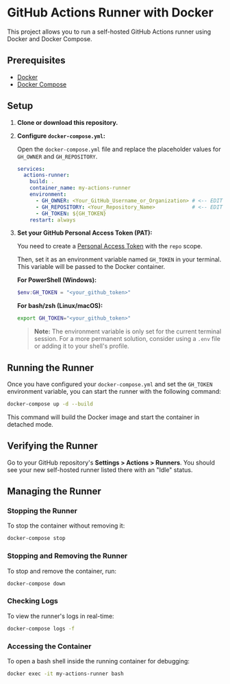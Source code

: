 # GitHub Actions Runner with Docker

This project allows you to run a self-hosted GitHub Actions runner using Docker and Docker Compose.

## Prerequisites

- [Docker](https://www.docker.com/get-started)
- [Docker Compose](https://docs.docker.com/compose/install/)

## Setup

1.  **Clone or download this repository.**

2.  **Configure `docker-compose.yml`:**

    Open the `docker-compose.yml` file and replace the placeholder values for `GH_OWNER` and `GH_REPOSITORY`.

    ```yaml
    services:
      actions-runner:
        build: .
        container_name: my-actions-runner
        environment:
          - GH_OWNER: <Your_GitHub_Username_or_Organization> # <-- EDIT THIS
          - GH_REPOSITORY: <Your_Repository_Name>            # <-- EDIT THIS
          - GH_TOKEN: ${GH_TOKEN}
        restart: always
    ```

3.  **Set your GitHub Personal Access Token (PAT):**

    You need to create a [Personal Access Token](https://github.com/settings/tokens) with the `repo` scope.

    Then, set it as an environment variable named `GH_TOKEN` in your terminal. This variable will be passed to the Docker container.

    **For PowerShell (Windows):**
    ```powershell
    $env:GH_TOKEN = "<your_github_token>"
    ```

    **For bash/zsh (Linux/macOS):**
    ```bash
    export GH_TOKEN="<your_github_token>"
    ```
    > **Note:** The environment variable is only set for the current terminal session. For a more permanent solution, consider using a `.env` file or adding it to your shell's profile.

## Running the Runner

Once you have configured your `docker-compose.yml` and set the `GH_TOKEN` environment variable, you can start the runner with the following command:

```bash
docker-compose up -d --build
```

This command will build the Docker image and start the container in detached mode.

## Verifying the Runner

Go to your GitHub repository's **Settings > Actions > Runners**. You should see your new self-hosted runner listed there with an "Idle" status.

## Managing the Runner

### Stopping the Runner
To stop the container without removing it:
```bash
docker-compose stop
```

### Stopping and Removing the Runner
To stop and remove the container, run:
```bash
docker-compose down
```

### Checking Logs
To view the runner's logs in real-time:
```bash
docker-compose logs -f
```

### Accessing the Container
To open a bash shell inside the running container for debugging:
```bash
docker exec -it my-actions-runner bash
```



